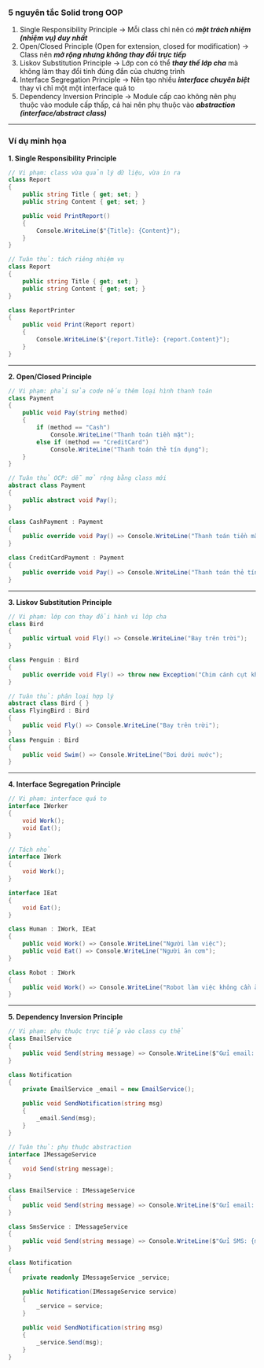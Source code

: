 ### 5 nguyên tắc Solid trong OOP
1. Single Responsibility Principle -> Mỗi class chỉ nên có ***một trách nhiệm (nhiệm vụ) duy nhất***
2. Open/Closed Principle (Open for extension, closed for modification) -> Class nên ***mở rộng nhưng không thay đổi trực tiếp***
3. Liskov Substitution Principle -> Lớp con có thể ***thay thế lớp cha*** mà không làm thay đổi tính đúng đắn của chương trình
4. Interface Segregation Principle -> Nên tạo nhiều ***interface chuyên biệt*** thay vì chỉ một một interface quá to
5. Dependency Inversion Principle -> Module cấp cao không nên phụ thuộc vào module cấp thấp, cả hai nên phụ thuộc vào ***abstraction (interface/abstract class)***

---

### Ví dụ minh họa
**1. Single Responsibility Principle**
```csharp
// Vi phạm: class vừa quản lý dữ liệu, vừa in ra
class Report
{
    public string Title { get; set; }
    public string Content { get; set; }

    public void PrintReport()
    {
        Console.WriteLine($"{Title}: {Content}");
    }
}

// Tuân thủ: tách riêng nhiệm vụ
class Report
{
    public string Title { get; set; }
    public string Content { get; set; }
}

class ReportPrinter
{
    public void Print(Report report)
    {
        Console.WriteLine($"{report.Title}: {report.Content}");
    }
}
```
---

**2. Open/Closed Principle**
```csharp
// Vi phạm: phải sửa code nếu thêm loại hình thanh toán
class Payment
{
    public void Pay(string method)
    {
        if (method == "Cash")
            Console.WriteLine("Thanh toán tiền mặt");
        else if (method == "CreditCard")
            Console.WriteLine("Thanh toán thẻ tín dụng");
    }
}

// Tuân thủ OCP: dễ mở rộng bằng class mới
abstract class Payment
{
    public abstract void Pay();
}

class CashPayment : Payment
{
    public override void Pay() => Console.WriteLine("Thanh toán tiền mặt");
}

class CreditCardPayment : Payment
{
    public override void Pay() => Console.WriteLine("Thanh toán thẻ tín dụng");
}
```
---
**3. Liskov Substitution Principle**
```csharp
// Vi phạm: lớp con thay đổi hành vi lớp cha
class Bird
{
    public virtual void Fly() => Console.WriteLine("Bay trên trời");
}

class Penguin : Bird
{
    public override void Fly() => throw new Exception("Chim cánh cụt không bay!");
}

// Tuân thủ: phân loại hợp lý
abstract class Bird { }
class FlyingBird : Bird
{
    public void Fly() => Console.WriteLine("Bay trên trời");
}
class Penguin : Bird
{
    public void Swim() => Console.WriteLine("Bơi dưới nước");
}
```
---
**4. Interface Segregation Principle**
```csharp
// Vi phạm: interface quá to
interface IWorker
{
    void Work();
    void Eat();
}

// Tách nhỏ
interface IWork
{
    void Work();
}

interface IEat
{
    void Eat();
}

class Human : IWork, IEat
{
    public void Work() => Console.WriteLine("Người làm việc");
    public void Eat() => Console.WriteLine("Người ăn cơm");
}

class Robot : IWork
{
    public void Work() => Console.WriteLine("Robot làm việc không cần ăn");
}
```
---
**5. Dependency Inversion Principle**
```csharp
// Vi phạm: phụ thuộc trực tiếp vào class cụ thể
class EmailService
{
    public void Send(string message) => Console.WriteLine($"Gửi email: {message}");
}

class Notification
{
    private EmailService _email = new EmailService();

    public void SendNotification(string msg)
    {
        _email.Send(msg);
    }
}

// Tuân thủ: phụ thuộc abstraction
interface IMessageService
{
    void Send(string message);
}

class EmailService : IMessageService
{
    public void Send(string message) => Console.WriteLine($"Gửi email: {message}");
}

class SmsService : IMessageService
{
    public void Send(string message) => Console.WriteLine($"Gửi SMS: {message}");
}

class Notification
{
    private readonly IMessageService _service;

    public Notification(IMessageService service)
    {
        _service = service;
    }

    public void SendNotification(string msg)
    {
        _service.Send(msg);
    }
}
```
